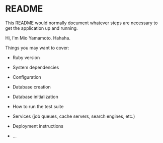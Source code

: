 # README

This README would normally document whatever steps are necessary to get the
application up and running.

Hi, I'm Mio Yamamoto. Hahaha.

Things you may want to cover:

* Ruby version

* System dependencies

* Configuration

* Database creation

* Database initialization

* How to run the test suite

* Services (job queues, cache servers, search engines, etc.)

* Deployment instructions

* ...
